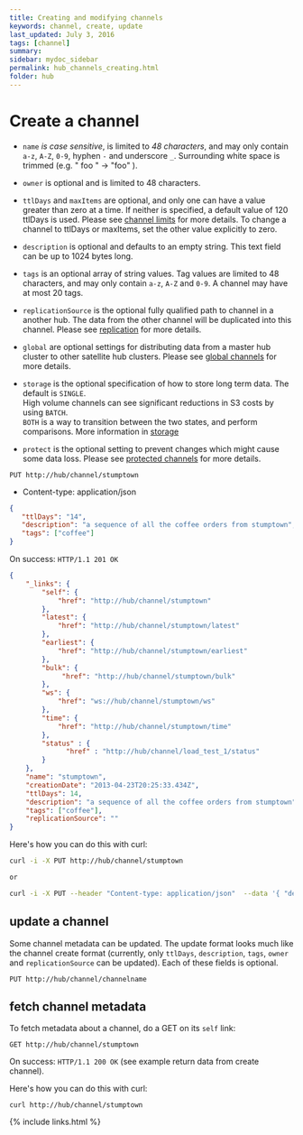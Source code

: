 ```yaml
---
title: Creating and modifying channels
keywords: channel, create, update
last_updated: July 3, 2016
tags: [channel]
summary: 
sidebar: mydoc_sidebar
permalink: hub_channels_creating.html
folder: hub
---
```


# Create a channel

* `name` _is case sensitive_, is limited to _48 characters_, and may only contain `a-z`, `A-Z`, `0-9`, hyphen `-` and underscore `_`.
 Surrounding white space is trimmed (e.g. "  foo  " -> "foo" ).

* `owner` is optional and is limited to 48 characters.

* `ttlDays` and `maxItems` are optional, and only one can have a value greater than zero at a time. If neither is specified, a default value of 120 ttlDays is used.
Please see [channel limits](hub_channels_overview.html#channel-limits) for more details.  To change a channel to ttlDays or maxItems, set the other value explicitly to zero.

* `description` is optional and defaults to an empty string.  This text field can be up to 1024 bytes long.

* `tags` is an optional array of string values.  Tag values are limited to 48 characters, and may only contain `a-z`, `A-Z` and `0-9`.
A channel may have at most 20 tags.

* `replicationSource` is the optional fully qualified path to channel in a another hub.  The data from the other channel
will be duplicated into this channel.  Please see [replication](hub_channels_replication.html) for more details.

* `global` are optional settings for distributing data from a master hub cluster to other satellite hub clusters.
Please see [global channels](hub_channels_global.html) for more details.

* `storage` is the optional specification of how to store long term data.  The default is `SINGLE`.  
High volume channels can see significant reductions in S3 costs by using `BATCH`.  
`BOTH` is a way to transition between the two states, and perform comparisons.  More information in [storage](hub_other_channel_storage.html)

* `protect` is the optional setting to prevent changes which might cause some data loss.
Please see [protected channels](hub_channels_protect.html) for more details.

`PUT http://hub/channel/stumptown`

* Content-type: application/json

```json
{
   "ttlDays": "14",
   "description": "a sequence of all the coffee orders from stumptown",
   "tags": ["coffee"]
}
```

On success:  `HTTP/1.1 201 OK`

```json
{
    "_links": {
        "self": {
            "href": "http://hub/channel/stumptown"
        },
        "latest": {
            "href": "http://hub/channel/stumptown/latest"
        },
        "earliest": {
            "href": "http://hub/channel/stumptown/earliest"
        },
        "bulk": {
             "href": "http://hub/channel/stumptown/bulk"
        },
        "ws": {
            "href": "ws://hub/channel/stumptown/ws"
        },
        "time": {
            "href": "http://hub/channel/stumptown/time"
        },
        "status" : {
              "href" : "http://hub/channel/load_test_1/status"
        }
    },
    "name": "stumptown",
    "creationDate": "2013-04-23T20:25:33.434Z",
    "ttlDays": 14,
    "description": "a sequence of all the coffee orders from stumptown",
    "tags": ["coffee"],
    "replicationSource": ""
}
```

Here's how you can do this with curl:
```bash
curl -i -X PUT http://hub/channel/stumptown

or

curl -i -X PUT --header "Content-type: application/json"  --data '{ "description" : "stumpy", "ttlDays" : 1 }' http://localhost:9080/channel/stumptown
```

## update a channel

Some channel metadata can be updated. The update format looks much like the channel create format
(currently, only `ttlDays`, `description`, `tags`, `owner` and `replicationSource` can be updated).
Each of these fields is optional.

`PUT http://hub/channel/channelname`

## fetch channel metadata

To fetch metadata about a channel, do a GET on its `self` link:

`GET http://hub/channel/stumptown`

On success: `HTTP/1.1 200 OK`  (see example return data from create channel).

Here's how you can do this with curl:

`curl http://hub/channel/stumptown`


{% include links.html %}
